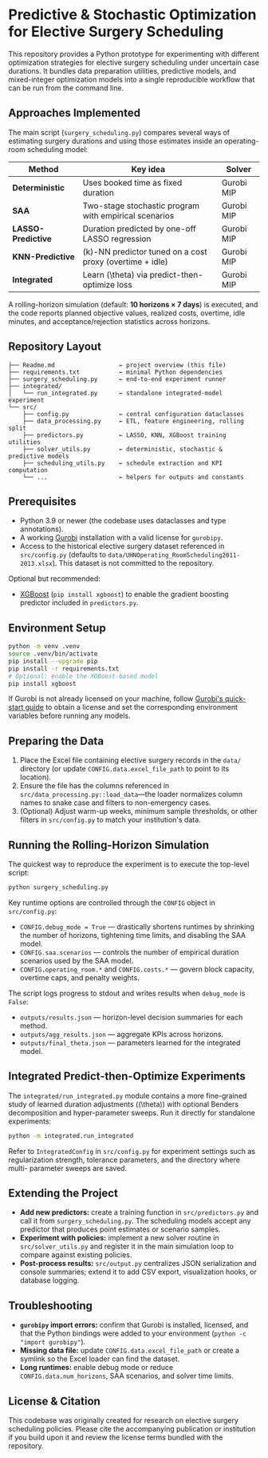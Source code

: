 # Predictive & Stochastic Optimization for Elective Surgery Scheduling

This repository provides a Python prototype for experimenting with different
optimization strategies for elective surgery scheduling under uncertain case
durations.  It bundles data preparation utilities, predictive models, and
mixed-integer optimization models into a single reproducible workflow that can
be run from the command line.

## Approaches Implemented

The main script (`surgery_scheduling.py`) compares several ways of estimating
surgery durations and using those estimates inside an operating-room scheduling
model:

| Method | Key idea | Solver |
|--------|----------|--------|
| **Deterministic** | Uses booked time as fixed duration | Gurobi MIP |
| **SAA** | Two-stage stochastic program with empirical scenarios | Gurobi MIP |
| **LASSO-Predictive** | Duration predicted by one-off LASSO regression | Gurobi MIP |
| **KNN-Predictive** | \(k\)-NN predictor tuned on a cost proxy (overtime + idle) | Gurobi MIP |
| **Integrated** | Learn \(\theta\) via predict-then-optimize loss | Gurobi MIP |

A rolling-horizon simulation (default: **10 horizons × 7 days**) is executed,
and the code reports planned objective values, realized costs, overtime, idle
minutes, and acceptance/rejection statistics across horizons.

## Repository Layout

```
├── Readme.md                  ← project overview (this file)
├── requirements.txt           ← minimal Python dependencies
├── surgery_scheduling.py      ← end-to-end experiment runner
├── integrated/
│   └── run_integrated.py      ← standalone integrated-model experiment
└── src/
    ├── config.py              ← central configuration dataclasses
    ├── data_processing.py     ← ETL, feature engineering, rolling split
    ├── predictors.py          ← LASSO, KNN, XGBoost training utilities
    ├── solver_utils.py        ← deterministic, stochastic & predictive models
    ├── scheduling_utils.py    ← schedule extraction and KPI computation
    └── ...                    ← helpers for outputs and constants
```

## Prerequisites

* Python 3.9 or newer (the codebase uses dataclasses and type annotations).
* A working [Gurobi](https://www.gurobi.com/) installation with a valid license
  for `gurobipy`.
* Access to the historical elective surgery dataset referenced in
  `src/config.py` (defaults to `data/UHNOperating_RoomScheduling2011-2013.xlsx`).
  This dataset is not committed to the repository.

Optional but recommended:

* [XGBoost](https://xgboost.ai/) (`pip install xgboost`) to enable the gradient
  boosting predictor included in `predictors.py`.

## Environment Setup

```bash
python -m venv .venv
source .venv/bin/activate
pip install --upgrade pip
pip install -r requirements.txt
# Optional: enable the XGBoost-based model
pip install xgboost
```

If Gurobi is not already licensed on your machine, follow
[Gurobi's quick-start guide](https://www.gurobi.com/documentation/) to obtain a
license and set the corresponding environment variables before running any
models.

## Preparing the Data

1. Place the Excel file containing elective surgery records in the `data/`
   directory (or update `CONFIG.data.excel_file_path` to point to its location).
2. Ensure the file has the columns referenced in
   `src/data_processing.py::load_data`—the loader normalizes column names to
   snake case and filters to non-emergency cases.
3. (Optional) Adjust warm-up weeks, minimum sample thresholds, or other filters
   in `src/config.py` to match your institution's data.

## Running the Rolling-Horizon Simulation

The quickest way to reproduce the experiment is to execute the top-level
script:

```bash
python surgery_scheduling.py
```

Key runtime options are controlled through the `CONFIG` object in
`src/config.py`:

* `CONFIG.debug_mode = True` — drastically shortens runtimes by shrinking the
  number of horizons, tightening time limits, and disabling the SAA model.
* `CONFIG.saa.scenarios` — controls the number of empirical duration scenarios
  used by the SAA model.
* `CONFIG.operating_room.*` and `CONFIG.costs.*` — govern block capacity,
  overtime caps, and penalty weights.

The script logs progress to stdout and writes results when `debug_mode` is
`False`:

* `outputs/results.json` — horizon-level decision summaries for each method.
* `outputs/agg_results.json` — aggregate KPIs across horizons.
* `outputs/final_theta.json` — parameters learned for the integrated model.

## Integrated Predict-then-Optimize Experiments

The `integrated/run_integrated.py` module contains a more fine-grained study of
learned duration adjustments (\(\theta\)) with optional Benders decomposition
and hyper-parameter sweeps. Run it directly for standalone experiments:

```bash
python -m integrated.run_integrated
```

Refer to `IntegratedConfig` in `src/config.py` for experiment settings such as
regularization strength, tolerance parameters, and the directory where multi-
parameter sweeps are saved.

## Extending the Project

* **Add new predictors:** create a training function in `src/predictors.py` and
  call it from `surgery_scheduling.py`. The scheduling models accept any
  predictor that produces point estimates or scenario samples.
* **Experiment with policies:** implement a new solver routine in
  `src/solver_utils.py` and register it in the main simulation loop to compare
  against existing policies.
* **Post-process results:** `src/output.py` centralizes JSON serialization and
  console summaries; extend it to add CSV export, visualization hooks, or
  database logging.

## Troubleshooting

* **`gurobipy` import errors:** confirm that Gurobi is installed, licensed, and
  that the Python bindings were added to your environment (`python -c "import gurobipy"`).
* **Missing data file:** update `CONFIG.data.excel_file_path` or create a
  symlink so the Excel loader can find the dataset.
* **Long runtimes:** enable debug mode or reduce `CONFIG.data.num_horizons`,
  SAA scenarios, and solver time limits.

## License & Citation

This codebase was originally created for research on elective surgery
scheduling policies.  Please cite the accompanying publication or institution
if you build upon it and review the license terms bundled with the repository.

